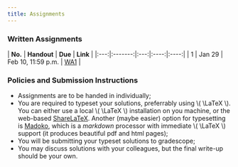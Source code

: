 ```yaml
---
title: Assignments
---
```


### Written Assignments

 | **No.** | **Handout** | **Due** | **Link** | 
|:---:|:-------:|:---:|:----:|:----:|
|  1  |  Jan 29       |  Feb 10, 11:59 p.m.   |  [WA1](http://cpen432.github.io/assignments/cpen432w21-wa1.pdf.pdf)    |

<!-- |  2  |  Oct 10       |  Oct 23, 11:59 p.m.   |  [WA2](http://cpen432.github.io/assignments/cpen432-wa2.pdf) | -->
<!-- |  3  |  Nov 5       |  Nov 14, 11:59 p.m.   |  [WA3](http://cpen432.github.io/assignments/cpen432-wa3.pdf) | -->
<!-- |  4  |  Nov 15       |  Nov 27, 11:59 p.m.   |  [WA4](http://cpen432.github.io/assignments/cpen432-wa4.pdf) | -->


### Policies and Submission Instructions
* Assignments are to be handed in individually; 
* You are required to typeset your solutions, preferrably using \\( \LaTeX \\). You can either use a local \\( \LaTeX \\) installation on you machine, or the web-based [ShareLaTeX](https://www.sharelatex.com). Another (maybe easier) option for typesetting is [Madoko](https://www.madoko.net/), which is a _markdown_ processor with immediate \\( \LaTeX \\) support (it produces beautiful pdf and html pages);
* You will be submitting your typeset solutions to gradescope;
* You may discuss solutions with your colleagues, but the final write-up should be your own. 
